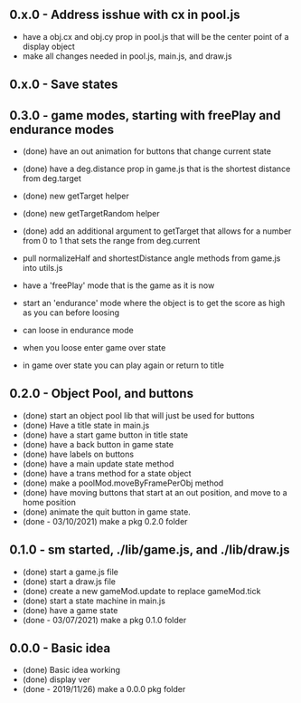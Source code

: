 
## 0.x.0 - Address isshue with cx in pool.js
* have a obj.cx and obj.cy prop in pool.js that will be the center point of a display object
* make all changes needed in pool.js, main.js, and draw.js

## 0.x.0 - Save states

## 0.3.0 - game modes, starting with freePlay and endurance modes
* (done) have an out animation for buttons that change current state
* (done) have a deg.distance prop in game.js that is the shortest distance from deg.target
* (done) new getTarget helper
* (done) new getTargetRandom helper
* (done)  add an additional argument to getTarget that allows for a number from 0 to 1 that sets the range from deg.current
* pull normalizeHalf and shortestDistance angle methods from game.js into utils.js

* have a 'freePlay' mode that is the game as it is now
* start an 'endurance' mode where the object is to get the score as high as you can before loosing
* can loose in endurance mode
* when you loose enter game over state
* in game over state you can play again or return to title

## 0.2.0 - Object Pool, and buttons
* (done) start an object pool lib that will just be used for buttons
* (done) Have a title state in main.js
* (done) have a start game button in title state
* (done) have a back button in game state
* (done) have labels on buttons
* (done) have a main update state method
* (done) have a trans method for a state object
* (done) make a poolMod.moveByFramePerObj method
* (done) have moving buttons that start at an out position, and move to a home position
* (done) animate the quit button in game state.
* (done - 03/10/2021) make a pkg 0.2.0 folder

## 0.1.0 - sm started, ./lib/game.js, and ./lib/draw.js
* (done) start a game.js file
* (done) start a draw.js file
* (done) create a new gameMod.update to replace gameMod.tick
* (done) start a state machine in main.js
* (done) have a game state
* (done - 03/07/2021) make a pkg 0.1.0 folder

## 0.0.0 - Basic idea
* (done) Basic idea working
* (done) display ver
* (done - 2019/11/26) make a 0.0.0 pkg folder
